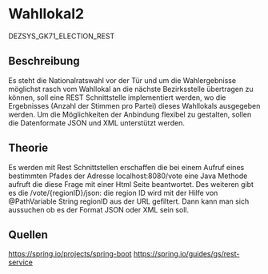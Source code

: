 # Wahllokal2
DEZSYS_GK71_ELECTION_REST

## Beschreibung
Es steht die Nationalratswahl vor der Tür und um die Wahlergebnisse möglichst rasch vom Wahllokal an die nächste Bezirksstelle übertragen zu können, soll eine REST Schnittstelle implementiert werden, wo die Ergebnisses (Anzahl der Stimmen pro Partei) dieses Wahllokals ausgegeben werden. Um die Möglichkeiten der Anbindung flexibel zu gestalten, sollen die Datenformate JSON und XML unterstützt werden.

## Theorie
Es werden mit Rest Schnittstellen erschaffen die bei einem Aufruf eines bestimmten Pfades der Adresse localhost:8080/vote eine Java Methode aufruft die diese Frage mit einer Html Seite beantwortet. Des weiteren gibt es die /vote/{regionID}/json: die region ID wird mit der Hilfe von @PathVariable String regionID aus der URL gefiltert. Dann kann man sich aussuchen ob es der Format JSON oder XML sein soll.

## Quellen
https://spring.io/projects/spring-boot
https://spring.io/guides/gs/rest-service

